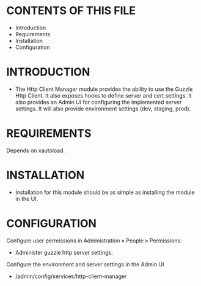 CONTENTS OF THIS FILE
=====================
  * Introduction
  * Requirements
  * Installation
  * Configuration


INTRODUCTION
============
  * The Http Client Manager module provides the ability to use the Guzzle Http Client.
  It also exposes hooks to define server and cert settings. It also provides
  an Admin UI for configuring the implemented server settings. It will also 
  provide environment settings (dev, staging, prod).


REQUIREMENTS
============
Depends on xautoload.

INSTALLATION
============
  * Installation for this module should be as simple as installing the module in
   the UI. 


CONFIGURATION
============
Configure user permissions in Administration » People » Permissions:
  - Administer guzzle http server settings. 
  
Configure the environment and server settings in the Admin UI
  - /admin/config/services/http-client-manager 

